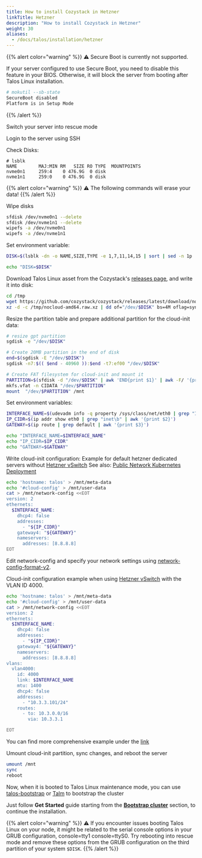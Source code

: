 ```yaml
---
title: How to install Cozystack in Hetzner
linkTitle: Hetzner
description: "How to install Cozystack in Hetzner"
weight: 30
aliases:
  - /docs/talos/installation/hetzner
---
```


{{% alert color="warning" %}}
:warning: Secure Boot is currently not supported.

If your server configured to use Secure Boot, you need to disable this feature in your BIOS. Otherwise, it will block the server from booting after Talos Linux installation.

```bash
# mokutil --sb-state
SecureBoot disabled
Platform is in Setup Mode
```
{{% /alert %}}

Switch your server into rescue mode

Login to the server using SSH

Check Disks:

```console
# lsblk
NAME        MAJ:MIN RM   SIZE RO TYPE  MOUNTPOINTS
nvme0n1     259:4    0 476.9G  0 disk
nvme1n1     259:0    0 476.9G  0 disk
```
{{% alert color="warning" %}}
:warning: The following commands will erase your data!
{{% /alert %}}

Wipe disks
```bash
sfdisk /dev/nvme0n1 --delete
sfdisk /dev/nvme1n1 --delete
wipefs -a /dev/nvme0n1
wipefs -a /dev/nvme1n1
```


Set environment variable:
```bash
DISK=$(lsblk -dn -o NAME,SIZE,TYPE -e 1,7,11,14,15 | sort | sed -n 1p | awk '{print $1}')

echo "DISK=$DISK"
```

Download Talos Linux asset from the Cozystack's [releases page](https://github.com/cozystack/cozystack/releases), and write it into disk:

```bash
cd /tmp
wget https://github.com/cozystack/cozystack/releases/latest/download/nocloud-amd64.raw.xz
xz -d -c /tmp/nocloud-amd64.raw.xz | dd of="/dev/$DISK" bs=4M oflag=sync
```

Resize the partition table and prepare additional partition for the cloud-init data:

```bash
# resize gpt partition
sgdisk -e "/dev/$DISK"

# Create 20MB partition in the end of disk
end=$(sgdisk -E "/dev/$DISK")
sgdisk -n7:$(( $end - 40960 )):$end -t7:ef00 "/dev/$DISK"

# Create FAT filesystem for cloud-init and mount it
PARTITION=$(sfdisk -d "/dev/$DISK" | awk 'END{print $1}' | awk -F/ '{print $NF}')
mkfs.vfat -n CIDATA "/dev/$PARTITION"
mount  "/dev/$PARTITION" /mnt
```

Set environment variables:

```bash
INTERFACE_NAME=$(udevadm info -q property /sys/class/net/eth0 | grep "ID_NET_NAME_PATH=" | cut -d'=' -f2)
IP_CIDR=$(ip addr show eth0 | grep "inet\b" | awk '{print $2}')
GATEWAY=$(ip route | grep default | awk '{print $3}')

echo "INTERFACE_NAME=$INTERFACE_NAME"
echo "IP_CIDR=$IP_CIDR"
echo "GATEWAY=$GATEWAY"
```

Write cloud-init configuration:
Example for default hetzner dedicated servers without [Hetzner vSwitch](https://docs.hetzner.com/robot/dedicated-server/network/vswitch/)
See also: [Public Network Kubernetes Deployment](https://cozystack.io/docs/operations/faq/#public-network-kubernetes-deployment)
```bash
echo 'hostname: talos' > /mnt/meta-data
echo '#cloud-config' > /mnt/user-data
cat > /mnt/network-config <<EOT
version: 2
ethernets:
  $INTERFACE_NAME:
    dhcp4: false
    addresses:
      - "${IP_CIDR}"
    gateway4: "${GATEWAY}"
    nameservers:
      addresses: [8.8.8.8]
EOT
```

Edit network-config and specify your network settings using [network-config-format-v2](https://cloudinit.readthedocs.io/en/latest/reference/network-config-format-v2.html).

Cloud-init configuration example when using [Hetzner vSwitch](https://docs.hetzner.com/robot/dedicated-server/network/vswitch/) with the VLAN ID 4000.

```bash
echo 'hostname: talos' > /mnt/meta-data
echo '#cloud-config' > /mnt/user-data
cat > /mnt/network-config <<EOT
version: 2
ethernets:
  $INTERFACE_NAME:
    dhcp4: false
    addresses:
      - "${IP_CIDR}"
    gateway4: "${GATEWAY}"
    nameservers:
      addresses: [8.8.8.8]
vlans:
  vlan4000:
    id: 4000
    link: $INTERFACE_NAME
    mtu: 1400
    dhcp4: false
    addresses:
      - "10.3.3.101/24"
    routes:
      - to: 10.3.0.0/16
        via: 10.3.3.1

EOT
```

You can find more comprehensive example under the [link](https://github.com/siderolabs/talos/blob/10f958cf41ec072209f8cb8724e6f89db24ca1b6/internal/app/machined/pkg/runtime/v1alpha1/platform/nocloud/testdata/metadata-v2.yaml)

Umount cloud-init partition, sync changes, and reboot the server

```bash
umount /mnt
sync
reboot
```

Now, when it is booted to Talos Linux maintenance mode, you can use [talos-bootstrap](https://github.com/cozystack/talos-bootstrap) or [Talm](https://github.com/cozystack/talm) to bootstrap the cluster


Just follow **Get Started** guide starting from the [**Bootstrap cluster**](/docs/getting-started/first-deployment/#bootstrap-cluster) section, to continue the installation.

{{% alert color="warning" %}}
:warning: If you encounter issues booting Talos Linux on your node, it might be related to the serial console options in your GRUB configuration, console=tty1 console=ttyS0. Try rebooting into rescue mode and remove these options from the GRUB configuration on the third partition of your system `$DISK`.
{{% /alert %}}
